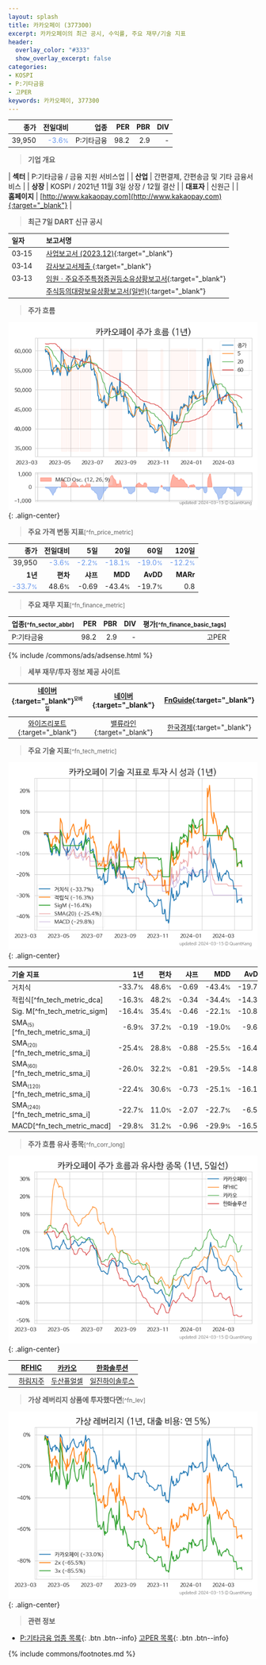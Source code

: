 ```yaml
---
layout: splash
title: 카카오페이 (377300)
excerpt: 카카오페이의 최근 공시, 수익률, 주요 재무/기술 지표
header:
  overlay_color: "#333"
  show_overlay_excerpt: false
categories:
- KOSPI
- P:기타금융
- 고PER
keywords: 카카오페이, 377300
---
```


| **종가** | **전일대비** | **업종** | **PER** | **PBR** | **DIV** |
| -------: | -----------: | -------: | ------: | ------: | ------: |
| 39,950 | <span style="color: cornflowerblue">-3.6<small>%</small></span> | P:기타금융 | 98.2 | 2.9 | - |

<!-- more -->


> **기업 개요**<a id="company"></a>

| <span style="white-space:nowrap;">**섹터**</span> | P:기타금융 / 금융 지원 서비스업 |
| <span style="white-space:nowrap;">**산업**</span> | 간편결제, 간편송금 및 기타 금융서비스 |
| <span style="white-space:nowrap;">**상장**</span> | KOSPI / 2021년 11월 3일 상장 / 12월 결산 |
| <span style="white-space:nowrap;">**대표자**</span> | 신원근 |
| <span style="white-space:nowrap;">**홈페이지**</span> | [http://www.kakaopay.com](http://www.kakaopay.com){:target="_blank"} |


> **최근 7일 DART 신규 공시**<a id="dart"></a>

| **일자** |      | **보고서명** |
| :------- | :--- | :----------- |
| 03&#x2011;15 | | [사업보고서 (2023.12)](https://dart.fss.or.kr/dsaf001/main.do?rcpNo=20240315000698){:target="_blank"} |
| 03&#x2011;14 | | [감사보고서제출              ](https://dart.fss.or.kr/dsaf001/main.do?rcpNo=20240314801956){:target="_blank"} |
| 03&#x2011;13 | | [임원ㆍ주요주주특정증권등소유상황보고서](https://dart.fss.or.kr/dsaf001/main.do?rcpNo=20240313001386){:target="_blank"} |
|  | | [주식등의대량보유상황보고서(일반)](https://dart.fss.or.kr/dsaf001/main.do?rcpNo=20240313001237){:target="_blank"} |


> **주가 흐름**<a id="price"></a>

![377300](/stock/images/377300.png){: .align-center}


> **주요 가격 변동 지표**<small>[^fn_price_metric]</small>

| **종가** | **전일대비** | **5일** | **20일** | **60일** | **120일** |
| -------: | -----------: | ------: | -------: | -------: | --------: |
| 39,950 | <span style="color: cornflowerblue">-3.6<small>%</small></span> | <span style="color: cornflowerblue">-2.2<small>%</small></span> | <span style="color: cornflowerblue">-18.1<small>%</small></span> | <span style="color: cornflowerblue">-19.0<small>%</small></span> | <span style="color: cornflowerblue">-12.2<small>%</small></span> |
| **1년** | **편차** | **샤프** | **MDD** | **AvDD** | **MARr** |
| <span style="color: cornflowerblue">-33.7<small>%</small></span> | 48.6<small>%</small> | -0.69 | -43.4<small>%</small> | -19.7<small>%</small> | 0.8 |


> **주요 재무 지표**<small>[^fn_finance_metric]</small>

| **업종**<small>[^fn_sector_abbr]</small> | **PER** | **PBR** | **DIV** | **평가**<small>[^fn_finance_basic_tags]</small> |
| :--------------------------------------- | ------: | ------: | ------: | ----------------------------------------------: |
| P:기타금융 | 98.2 | 2.9 | - | 고PER |



{% include /commons/ads/adsense.html %}

> **세부 재무/투자 정보 제공 사이트**

| [네이버](https://m.stock.naver.com/domestic/stock/377300/finance/summary){:target="_blank"}<sup><small>모바일</small></sup> | [네이버](https://finance.naver.com/item/coinfo.naver?code=377300){:target="_blank"} | [FnGuide](https://comp.fnguide.com/SVO2/ASP/SVD_Invest.asp?gicode=A377300&MenuYn=Y){:target="_blank"} |
| :---: | :---: | :---: |
| [와이즈리포트](https://comp.wisereport.co.kr/company/c1040001.aspx?cmp_cd=377300){:target="_blank"} | [밸류라인](https://www.valueline.co.kr/finance/summary/377300){:target="_blank"} | [한국경제](https://markets.hankyung.com/stock/377300/financial-summary){:target="_blank"} |


> **주요 기술 지표**<small>[^fn_tech_metric]</small>


![377300](/stock/images/377300_tech.png){: .align-center}

| **기술 지표** | **1년** | **편차** | **샤프** | **MDD** | **AvDD** |
| :------------ | ------: | -----------: | -------: | ------: | -------: |
| 거치식 | -33.7<small>%</small> | 48.6<small>%</small> | -0.69 | -43.4<small>%</small> | -19.7<small>%</small> |
| 적립식[^fn_tech_metric_dca] | -16.3<small>%</small> | 48.2<small>%</small> | -0.34 | -34.4<small>%</small> | -14.3<small>%</small> |
| Sig. M[^fn_tech_metric_sigm] | -16.4<small>%</small> | 35.4<small>%</small> | -0.46 | -22.1<small>%</small> | -10.8<small>%</small> |
| SMA<small><sub>(5)</sub></small>[^fn_tech_metric_sma_i] | -6.9<small>%</small> | 37.2<small>%</small> | -0.19 | -19.0<small>%</small> | -9.6<small>%</small> |
| SMA<small><sub>(20)</sub></small>[^fn_tech_metric_sma_i] | -25.4<small>%</small> | 28.8<small>%</small> | -0.88 | -25.5<small>%</small> | -16.4<small>%</small> |
| SMA<small><sub>(60)</sub></small>[^fn_tech_metric_sma_i] | -26.0<small>%</small> | 32.2<small>%</small> | -0.81 | -29.5<small>%</small> | -14.8<small>%</small> |
| SMA<small><sub>(120)</sub></small>[^fn_tech_metric_sma_i] | -22.4<small>%</small> | 30.6<small>%</small> | -0.73 | -25.1<small>%</small> | -16.1<small>%</small> |
| SMA<small><sub>(240)</sub></small>[^fn_tech_metric_sma_i] | -22.7<small>%</small> | 11.0<small>%</small> | -2.07 | -22.7<small>%</small> | -6.5<small>%</small> |
| MACD[^fn_tech_metric_macd] | -29.8<small>%</small> | 31.2<small>%</small> | -0.96 | -29.9<small>%</small> | -16.5<small>%</small> |


> **주가 흐름 유사 종목**<a id="corr"></a><small>[^fn_corr_long]</small>

![377300](/stock/images/377300_corr.png){: .align-center}

|       | [RFHIC](/218410/) | [카카오](/035720/) | [한화솔루션](/009830/) |
| :---: | :------------------------------------: | :------------------------------------: | :------------------------------------: |
|       | [하림지주](/003380/) | [두산퓨얼셀](/336260/) | [일진하이솔루스](/271940/) |


> **가상 레버리지 상품에 투자했다면**<a id="2x"></a><small>[^fn_lev]</small>

![377300](/stock/images/377300_2x.png){: .align-center}


> **관련 정보**

- [P:기타금융 업종 목록](/stats/sector/kospi_업종_기타금융_종목/){: .btn .btn--info} [고PER 목록](/fn/fn_high_per/){: .btn .btn--info}

{% include commons/footnotes.md %}